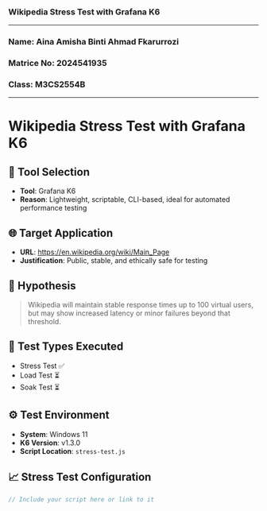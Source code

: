 ### Wikipedia Stress Test with Grafana K6
---
### Name: Aina Amisha Binti Ahmad Fkarurrozi
### Matrice No: 2024541935
### Class: M3CS2554B
---
# Wikipedia Stress Test with Grafana K6

## 🔧 Tool Selection
- **Tool**: Grafana K6
- **Reason**: Lightweight, scriptable, CLI-based, ideal for automated performance testing

## 🌐 Target Application
- **URL**: https://en.wikipedia.org/wiki/Main_Page
- **Justification**: Public, stable, and ethically safe for testing

## 🎯 Hypothesis
> Wikipedia will maintain stable response times up to 100 virtual users, but may show increased latency or minor failures beyond that threshold.

## 🧪 Test Types Executed
- Stress Test ✅
- Load Test ⏳
- Soak Test ⏳

## ⚙️ Test Environment
- **System**: Windows 11
- **K6 Version**: v1.3.0
- **Script Location**: `stress-test.js`

## 📈 Stress Test Configuration
```javascript
// Include your script here or link to it
